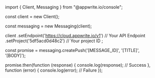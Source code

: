 import { Client, Messaging } from "@appwrite.io/console";

const client = new Client();

const messaging = new Messaging(client);

client
    .setEndpoint('https://cloud.appwrite.io/v1') // Your API Endpoint
    .setProject('5df5acd0d48c2') // Your project ID
;

const promise = messaging.createPush('[MESSAGE_ID]', '[TITLE]', '[BODY]');

promise.then(function (response) {
    console.log(response); // Success
}, function (error) {
    console.log(error); // Failure
});
